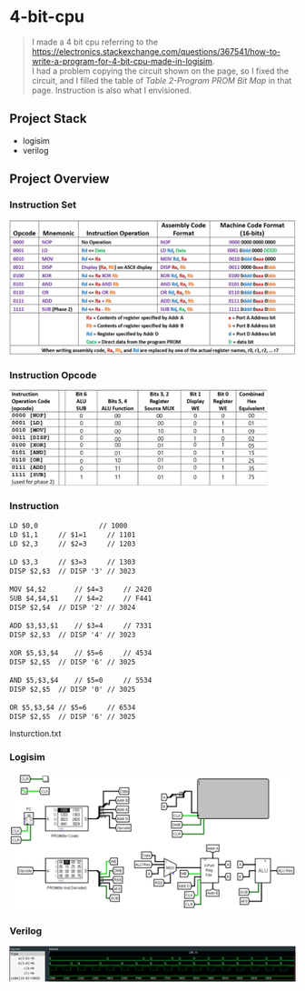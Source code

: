 # 4-bit-cpu

> I made a 4 bit cpu referring to the https://electronics.stackexchange.com/questions/367541/how-to-write-a-program-for-4-bit-cpu-made-in-logisim. <br> I had a problem copying the circuit shown on the page, so I fixed the circuit, and I filled the table of *Table 2-Program PROM Bit Map* in that page. Instruction is also what I envisioned.

## Project Stack

* logisim
* verilog

## Project Overview

### Instruction Set

<img src="images/Instruction-Set.png"></img>

### Instruction Opcode

<img src="images/Instruction-Operation-Code(opcode).png" width="90%"></img>

### Instruction

```
LD $0,0				  // 1000
LD $1,1		// $1=1		// 1101
LD $2,3		// $2=3		// 1203

LD $3,3		// $3=3		// 1303
DISP $2,$3	// DISP '3'	// 3023

MOV $4,$2    	// $4=3		// 2420
SUB $4,$4,$1 	// $4=2		// F441
DISP $2,$4	// DISP '2'	// 3024

ADD $3,$3,$1	// $3=4		// 7331
DISP $2,$3	// DISP '4'	// 3023

XOR $5,$3,$4	// $5=6		// 4534
DISP $2,$5	// DISP '6'	// 3025

AND $5,$3,$4	// $5=0		// 5534
DISP $2,$5	// DISP '0'	// 3025

OR $5,$3,$4	// $5=6		// 6534
DISP $2,$5	// DISP '6'	// 3025
```
Insturction.txt

### Logisim

<img src="images/logisim_main.png"></img>


### Verilog

<img src="images/verilog_cpu_tb.png"></img>
